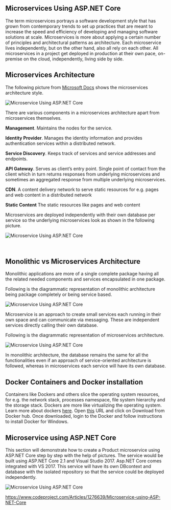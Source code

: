 Microservices Using ASP.NET Core
-------------

The term microservices portrays a software development style that has
grown from contemporary trends to set up practices that are meant to
increase the speed and efficiency of developing and managing software
solutions at scale. Microservices is more about applying a certain
number of principles and architectural patterns as architecture. Each
microservice lives independently, but on the other hand, also all rely
on each other. All microservices in a project get deployed in production
at their own pace, on-premise on the cloud, independently, living side
by side.

Microservices Architecture
--------------------------

The following picture from [Microsoft
Docs](https://docs.microsoft.com/en-us/azure/architecture/guide/architecture-styles/microservices)
shows the microservices architecture style.

![Microservice Using ASP.NET
Core](https://csharpcorner-mindcrackerinc.netdna-ssl.com/article/microservice-using-asp-net-core/Images/Microservice%20Using%20ASP.NET%20Core.png) 

There are various components in a microservices architecture apart from
microservices themselves.

**Management**. Maintains the nodes for the service.

**Identity Provider**. Manages the identity information and provides
authentication services within a distributed network.

**Service Discovery**. Keeps track of services and service addresses and
endpoints.

**API Gateway**. Serves as client’s entry point. Single point of contact
from the client which in turn returns responses from underlying
microservices and sometimes an aggregated response from multiple
underlying microservices.

**CDN**. A content delivery network to serve static resources for e.g.
pages and web content in a distributed network

**Static Content** The static resources like pages and web content

Microservices are deployed independently with their own database per
service so the underlying microservices look as shown in the following
picture.

![Microservice Using ASP.NET
Core](https://www.codeproject.com/KB/aspnet/1276639/image002.png) 

 

Monolithic vs Microservices Architecture
----------------------------------------

Monolithic applications are more of a single complete package having all
the related needed components and services encapsulated in one package.

Following is the diagrammatic representation of monolithic architecture
being package completely or being service based.

![Microservice Using ASP.NET
Core](https://www.codeproject.com/KB/aspnet/1276639/image003.png) 

Microservice is an approach to create small services each running in
their own space and can communicate via messaging. These are independent
services directly calling their own database.

Following is the diagrammatic representation of microservices
architecture.

![Microservice Using ASP.NET
Core](https://www.codeproject.com/KB/aspnet/1276639/image004.png) 

In monolithic architecture, the database remains the same for all the
functionalities even if an approach of service-oriented architecture is
followed, whereas in microservices each service will have its own
database.

Docker Containers and Docker installation
-----------------------------------------

Containers like Dockers and others slice the operating system resources,
for e.g. the network stack, processes namespace, file system hierarchy
and the storage stack. Dockers are more like virtualizing the operating
system. Learn more about dockers
[here](https://www.docker.com/resources/what-container). Open
[this](https://docs.docker.com/docker-for-windows/install/) URL and
click on Download from Docker hub. Once downloaded, login to the Docker
and follow instructions to install Docker for Windows.

Microservice using ASP.NET Core
-------------------------------

This section will demonstrate how to create a Product microservice using
ASP.NET Core step by step with the help of pictures. The service would
be built using ASP.NET Core 2.1 and Visual Studio 2017. Asp.NET Core
comes integrated with VS 2017. This service will have its own DBcontext
and database with the isolated repository so that the service could be
deployed independently.

![Microservice Using ASP.NET
Core](https://www.codeproject.com/KB/aspnet/1276639/image005.png) 


https://www.codeproject.com/Articles/1276639/Microservice-using-ASP-NET-Core

